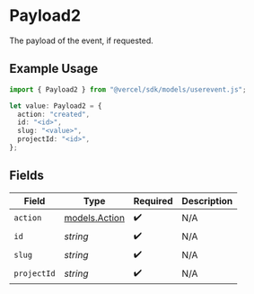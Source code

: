# Payload2

The payload of the event, if requested.

## Example Usage

```typescript
import { Payload2 } from "@vercel/sdk/models/userevent.js";

let value: Payload2 = {
  action: "created",
  id: "<id>",
  slug: "<value>",
  projectId: "<id>",
};
```

## Fields

| Field                                | Type                                 | Required                             | Description                          |
| ------------------------------------ | ------------------------------------ | ------------------------------------ | ------------------------------------ |
| `action`                             | [models.Action](../models/action.md) | :heavy_check_mark:                   | N/A                                  |
| `id`                                 | *string*                             | :heavy_check_mark:                   | N/A                                  |
| `slug`                               | *string*                             | :heavy_check_mark:                   | N/A                                  |
| `projectId`                          | *string*                             | :heavy_check_mark:                   | N/A                                  |